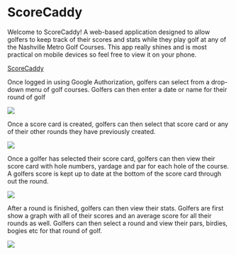 # ScoreCaddy
Welcome to ScoreCaddy! A web-based application designed to allow golfers to keep track of their scores and stats while they play golf at any of the Nashville Metro Golf Courses. This app really shines and is most practical on mobile devices so feel free to view it on your phone.

[ScoreCaddy](https://scorecard-2a336.firebaseapp.com/#!/home)

Once logged in using Google Authorization, golfers can select from a drop-down menu of golf courses. Golfers can then enter a date or name for their round of golf

<img src="https://media.giphy.com/media/YVrp1YFbvzeeSP2mFV/giphy.gif">

Once a score card is created, golfers can then select that score card or any of their other rounds they have previously created.

<img src="https://media.giphy.com/media/JF8SOTMVuTfZHfY2Hy/giphy.gif">

Once a golfer has selected their score card, golfers can then view their score card with hole numbers, yardage and par for each hole of the course. A golfers score is kept up to date at the bottom of the score card through out the round.

<img src='https://media.giphy.com/media/8FS4XnCblNM3VdkJ9y/giphy.gif'>

After a round is finished, golfers can then view their stats. Golfers are first show a graph with all of their scores and an average score for all their rounds as well. Golfers can then select a round and view their pars, birdies, bogies etc for that round of golf.

<img src="https://media.giphy.com/media/xV7BBkRlLjiRNEnpnl/giphy.gif">